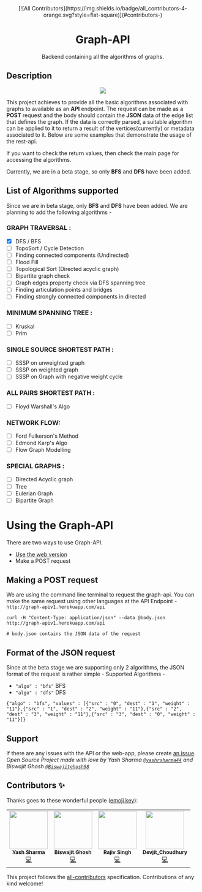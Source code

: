 <div align="center">
<!-- ALL-CONTRIBUTORS-BADGE:START - Do not remove or modify this section -->
[![All Contributors](https://img.shields.io/badge/all_contributors-4-orange.svg?style=flat-square)](#contributors-)
<!-- ALL-CONTRIBUTORS-BADGE:END -->
<h1>Graph-API</h1>
<p>Backend containing all the algorithms of graphs.</p>
</div>

## Description

<div align="center">
<img src="assets/images/graph-apiv1.png" />
</div>

This project achieves to provide all the basic algorithms associated with graphs to available as an **API** endpoint.
The request can be made as a **POST** request and the body should contain the **JSON** data of the edge list that defines
the graph. If the data is correctly parsed, a suitable algorithm can be applied to it to return a result of the
vertices(currently) or metadata associated to it. Below are some examples that demonstrate the usage of the rest-api.

If you want to check the return values, then check the main page for accessing the algorithms.

Currently, we are in a beta stage, so only **BFS** and **DFS** have been added.

## List of Algorithms supported

Since we are in beta stage, only **BFS** and **DFS** have been added. We are planning to add
the following algorithms -

### GRAPH TRAVERSAL :

- [x] DFS / BFS
- [ ] TopoSort / Cycle Detection
- [ ] Finding connected components (Undirected)
- [ ] Flood Fill
- [ ] Topological Sort (Directed acyclic graph)
- [ ] Bipartite graph check
- [ ] Graph edges property check via DFS spanning tree
- [ ] Finding articulation points and bridges
- [ ] Finding strongly connected components in directed

### MINIMUM SPANNING TREE :

- [ ] Kruskal
- [ ] Prim

### SINGLE SOURCE SHORTEST PATH :

- [ ] SSSP on unweighted graph
- [ ] SSSP on weighted graph
- [ ] SSSP on Graph with negative weight cycle

### ALL PAIRS SHORTEST PATH :

- [ ] Floyd Warshall's Algo

### NETWORK FLOW:

- [ ] Ford Fulkerson's Method
- [ ] Edmond Karp's Algo
- [ ] Flow Graph Modelling

### SPECIAL GRAPHS :

- [ ] Directed Acyclic graph
- [ ] Tree
- [ ] Eulerian Graph
- [ ] Bipartite Graph

# Using the Graph-API

There are two ways to use Graph-API.

- [Use the web version](https://graph-apiv1.herokuapp.com)
- Make a POST request

## Making a POST request

We are using the command line terminal to request the graph-api. You can make the same request using other languages
at the API Endpoint - `http://graph-apiv1.herokuapp.com/api`

```
curl -H "Content-Type: application/json" --data @body.json http://graph-apiv1.herokuapp.com/api

# body.json contains the JSON data of the request
```

## Format of the JSON request

Since at the beta stage we are supporting only 2 algorithms, the JSON format of the request is rather simple -
Supported Algorithms -

- `"algo" : "bfs"` BFS
- `"algo" : "dfs"` DFS

```
{"algo" : "bfs", "values" : [{"src" : "0", "dest" : "1", "weight" : "11"},{"src" : "1", "dest" : "2", "weight" : "11"},{"src" : "2", "dest" : "3", "weight" : "11"},{"src" : "3", "dest" : "0", "weight" : "11"}]}
```

## Support

If there are any issues with the API or the web-app, please create [an issue](https://github.com/Graph-Visualization/graph-api/issues/new).<br>
_Open Source Project made with love by Yash Sharma [`@yashrsharma44`](https://github.com/yashrsharma44) and Biswajit Ghosh [`@Biswajitghosh98`](https://github.com/Biswajitghosh98)_

## Contributors ✨

Thanks goes to these wonderful people ([emoji key](https://allcontributors.org/docs/en/emoji-key)):

<!-- ALL-CONTRIBUTORS-LIST:START - Do not remove or modify this section -->
<!-- prettier-ignore-start -->
<!-- markdownlint-disable -->
<table>
  <tr>
    <td align="center"><a href="https://yashrsharma44.github.io"><img src="https://avatars1.githubusercontent.com/u/31438680?v=4" width="100px;" alt=""/><br /><sub><b>Yash Sharma</b></sub></a><br /><a href="https://github.com/codewithvk/graph-api/commits?author=yashrsharma44" title="Code">💻</a></td>
    <td align="center"><a href="https://github.com/Biswajitghosh98"><img src="https://avatars3.githubusercontent.com/u/34703680?v=4" width="100px;" alt=""/><br /><sub><b>Biswajit Ghosh</b></sub></a><br /><a href="https://github.com/codewithvk/graph-api/commits?author=Biswajitghosh98" title="Code">💻</a></td>
    <td align="center"><a href="http://iamrajiv.github.io"><img src="https://avatars0.githubusercontent.com/u/42106787?v=4" width="100px;" alt=""/><br /><sub><b>Rajiv Singh</b></sub></a><br /><a href="https://github.com/codewithvk/graph-api/commits?author=iamrajiv" title="Code">💻</a></td>
    <td align="center"><a href="https://devartstar.github.io/Portfolio/"><img src="https://avatars1.githubusercontent.com/u/61665451?v=4" width="100px;" alt=""/><br /><sub><b>Devjit_Choudhury</b></sub></a><br /><a href="https://github.com/codewithvk/graph-api/commits?author=devartstar" title="Code">💻</a></td>
  </tr>
</table>

<!-- markdownlint-enable -->
<!-- prettier-ignore-end -->
<!-- ALL-CONTRIBUTORS-LIST:END -->

This project follows the [all-contributors](https://github.com/all-contributors/all-contributors) specification. Contributions of any kind welcome!